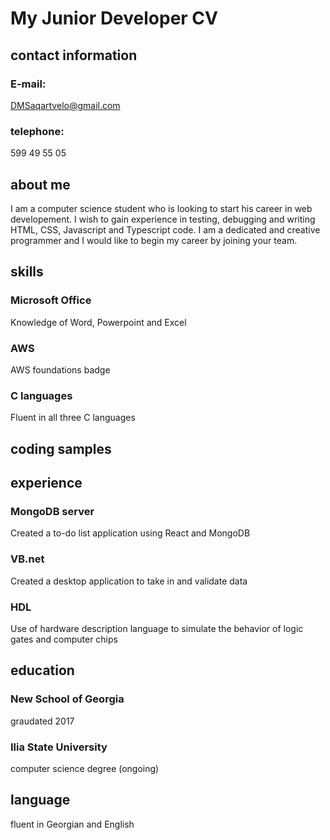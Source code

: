 # My Junior Developer CV
## contact information
### E-mail:
DMSaqartvelo@gmail.com
### telephone:
599 49 55 05
## about me 
I am a computer science student who is looking to start his career in web developement. 
I wish to gain experience in testing, debugging and writing HTML, CSS, Javascript and Typescript code.
I am a dedicated and creative programmer and I would like to begin my career by joining your team.
## skills
### Microsoft Office
Knowledge of Word, Powerpoint and Excel
### AWS
AWS foundations badge
### C languages
Fluent in all three C languages
## coding samples
## experience 
### MongoDB server
Created a to-do list application using React and MongoDB
### VB.net
Created a desktop application to take in and validate data 
### HDL
Use of hardware description language to simulate the behavior of logic gates and computer chips
## education 
### New School of Georgia
graudated 2017
### Ilia State University
computer science degree (ongoing)
## language 
fluent in Georgian and English 
